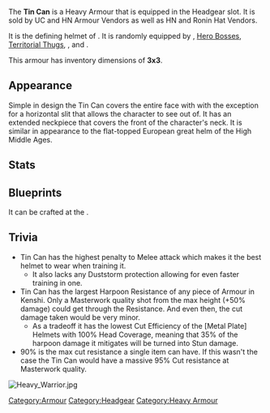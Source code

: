 The **Tin Can** is a Heavy Armour that is equipped in the Headgear slot.
It is sold by UC and HN Armour Vendors as well as HN and Ronin Hat
Vendors.

It is the defining helmet of [](Mighty_Canhead.md). It is randomly equipped by [](City_Hero.md), [Hero Bosses](Hero_Boss.md "wikilink"),
[Territorial Thugs](Territorial_Thug.md "wikilink"), [](United_Hero.md), and [](Yabuta_Outlaw.md).

This armour has inventory dimensions of **3x3**.

## Appearance

Simple in design the Tin Can covers the entire face with with the
exception for a horizontal slit that allows the character to see out of.
It has an extended neckpiece that covers the front of the character's
neck. It is similar in appearance to the flat-topped European great helm
of the High Middle Ages.

## Stats

## Blueprints

It can be crafted at the [](Heavy_Armour_Smithy.md).

## Trivia

- Tin Can has the highest penalty to Melee attack which makes it the
  best helmet to wear when training it.
  - It also lacks any Duststorm protection allowing for even faster
    training in one.
- Tin Can has the largest Harpoon Resistance of any piece of Armour in
  Kenshi. Only a Masterwork quality [](Eagle's_Cross.md) shot from the max height (+50%
  damage) could get through the Resistance. And even then, the cut
  damage taken would be very minor.
  - As a tradeoff it has the lowest Cut Efficiency of the \[Metal
    Plate\] Helmets with 100% Head Coverage, meaning that 35% of the
    harpoon damage it mitigates will be turned into Stun damage.
- 90% is the max cut resistance a single item can have. If this wasn't
  the case the Tin Can would have a massive 95% Cut resistance at
  Masterwork quality.

![](Heavy_Warrior.jpg "Heavy_Warrior.jpg")

[Category:Armour](Category:Armour "wikilink")
[Category:Headgear](Category:Headgear "wikilink") [Category:Heavy
Armour](Category:Heavy_Armour "wikilink")